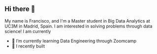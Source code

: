 ## Hi there 👋

My name is Francisco, and I'm a Master student in Big Data Analytics at UC3M in Madrid, Spain. I am interested in solving problems through data science! I am currently 

- 🔭 I’m currently learning Data Engineering through Zoomcamp
- 🌱 I recently built  


<!--
**FranciscoWagnerManetti/FranciscoWagnerManetti** is a ✨ _special_ ✨ repository because its `README.md` (this file) appears on your GitHub profile.

Here are some ideas to get you started:

- 🔭 I’m currently working on ...
- 🌱 I’m currently learning ...
- 👯 I’m looking to collaborate on ...
- 🤔 I’m looking for help with ...
- 💬 Ask me about ...
- 📫 How to reach me: ...
- 😄 Pronouns: ...
- ⚡ Fun fact: ...
-->

